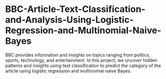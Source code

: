 # BBC-Article-Text-Classification-and-Analysis-Using-Logistic-Regression-and-Multinomial-Naive-Bayes
BBC provides information and insights on topics ranging from politics, sports, technology, and entertainment. In this project, we uncover hidden patterns and insights using text classification to predict the category of the article using logistic regression and multinomial naive Bayes.
